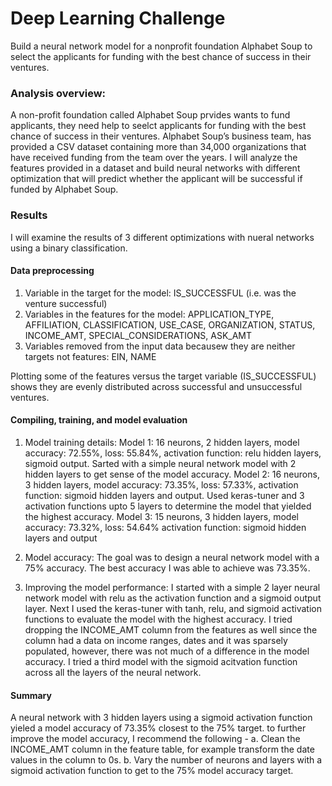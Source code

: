 # Deep Learning Challenge
Build a neural network model for a nonprofit foundation Alphabet Soup to select the applicants for funding with the best chance of success in their ventures.

### Analysis overview:
A non-profit foundation called Alphabet Soup prvides wants to fund applicants, they need help to seelct applicants for funding with the best chance of success in their ventures. Alphabet Soup’s business team, has provided a CSV dataset containing more than 34,000 organizations that have received funding from the team over the years. I will analyze the features provided in a dataset and build neural networks with different optimization that will predict whether the applicant will be successful if funded by Alphabet Soup.

### Results
I will examine the results of 3 different optimizations with nueral networks using a binary classification.
#### Data preprocessing 
1. Variable in the target for the model: IS_SUCCESSFUL (i.e. was the venture successful)
2. Variables in the features for the model: 
APPLICATION_TYPE, AFFILIATION, CLASSIFICATION, USE_CASE, ORGANIZATION, STATUS, INCOME_AMT, SPECIAL_CONSIDERATIONS, ASK_AMT
3. Variables removed from the input data becausew they are neither targets not features:
EIN, NAME

Plotting some of the features versus the target variable (IS_SUCCESSFUL) shows they are evenly distributed across successful and unsuccessful ventures.


#### Compiling, training, and model evaluation
1. Model training details:
Model 1: 16 neurons, 2 hidden layers, model accuracy: 72.55%, loss: 55.84%, activation function: relu hidden layers, sigmoid output. Sarted with a simple neural network model with 2 hidden layers to get sense of the model accuracy.
Model 2: 16 neurons, 3 hidden layers, model accuracy: 73.35%, loss: 57.33%, activation function: sigmoid hidden layers and output. Used keras-tuner and 3 activation functions upto 5 layers to determine the model that yielded the highest accuracy.
Model 3: 15 neurons, 3 hidden layers, model accuracy: 73.32%, loss: 54.64% activation function: sigmoid hidden layers and output

2. Model accuracy:
The goal was to design a neural network model with a 75% accuracy. The best accuracy I was able to achieve was 73.35%.

3. Improving the model performance:
I started with a simple 2 layer neural network model with relu as the activation function and a sigmoid output layer. Next I used the keras-tuner with tanh, relu, and sigmoid activation functions to evaluate the model with the highest accuracy. I tried dropping the INCOME_AMT column from the features as well since the column had a data on income ranges, dates and it was sparsely populated, however, there was not much of a difference in the model accuracy. I tried a third model with the sigmoid acitvation function across all the layers of the neural network.

#### Summary
A neural network with 3 hidden layers using a sigmoid activation function yieled a model accuracy of 73.35% closest to the 75% target. to further improve the model accuracy, I recommend the following -
a. Clean the INCOME_AMT column in the feature table, for example transform the date values in the column to 0s.
b. Vary the number of neurons and layers with a sigmoid activation function to get to the 75% model accuracy target.